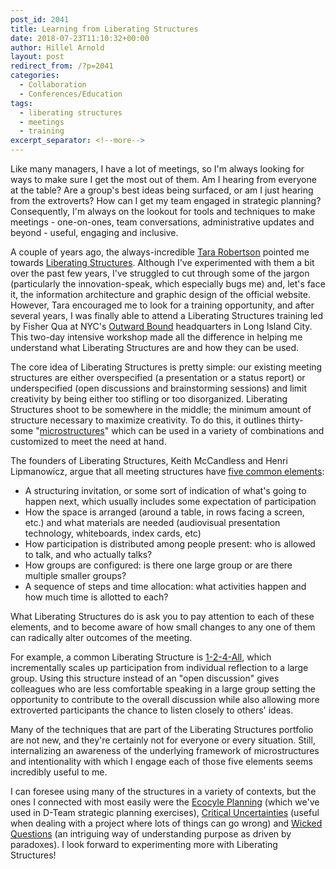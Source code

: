 ```yaml
---
post_id: 2041
title: Learning from Liberating Structures
date: 2018-07-23T11:10:32+00:00
author: Hillel Arnold
layout: post
redirect_from: /?p=2041
categories:
  - Collaboration
  - Conferences/Education
tags:
  - liberating structures
  - meetings
  - training
excerpt_separator: <!--more-->
---
```

Like many managers, I have a lot of meetings, so I'm always looking for ways to make sure I get the most out of them. Am I hearing from everyone at the table? Are a group's best ideas being surfaced, or am I just hearing from the extroverts? How can I get my team engaged in strategic planning? Consequently, I'm always on the lookout for tools and techniques to make meetings - one-on-ones, team conversations, administrative updates and beyond - useful, engaging and inclusive.

A couple of years ago, the always-incredible [Tara Robertson](http://tararobertson.ca/) pointed me towards [Liberating Structures](http://www.liberatingstructures.com/). Although I've experimented with them a bit over the past few years, I've struggled to cut through some of the jargon (particularly the innovation-speak, which especially bugs me) and, let's face it, the information architecture and graphic design of the official website. However, Tara encouraged me to look for a training opportunity, and after several years, I was finally able to attend a Liberating Structures training led by Fisher Qua at NYC's [Outward Bound](https://www.outwardbound.org/) headquarters in Long Island City. This two-day intensive workshop made all the difference in helping me understand what Liberating Structures are and how they can be used.<!--more-->

The core idea of Liberating Structures is pretty simple: our existing meeting structures are either overspecified (a presentation or a status report) or underspecified (open discussions and brainstorming sessions) and limit creativity by being either too stifling or too disorganized. Liberating Structures shoot to be somewhere in the middle; the minimum amount of structure necessary to maximize creativity. To do this, it outlines thirty-some "[microstructures](http://www.liberatingstructures.com/ls-menu/)" which can be used in a variety of combinations and customized to meet the need at hand.

The founders of Liberating Structures, Keith McCandless and Henri Lipmanowicz, argue that all meeting structures have [five common elements](http://www.liberatingstructures.com/design-elements/):

* A structuring invitation, or some sort of indication of what's going to happen next, which usually includes some expectation of participation
* How the space is arranged (around a table, in rows facing a screen, etc.) and what materials are needed (audiovisual presentation technology, whiteboards, index cards, etc)
* How participation is distributed among people present: who is allowed to talk, and who actually talks?
* How groups are configured: is there one large group or are there multiple smaller groups?
* A sequence of steps and time allocation: what activities happen and how much time is allotted to each?

What Liberating Structures do is ask you to pay attention to each of these elements, and to become aware of how small changes to any one of them can radically alter outcomes of the meeting.

For example, a common Liberating Structure is [1-2-4-All](http://www.liberatingstructures.com/1-1-2-4-all/), which incrementally scales up participation from individual reflection to a large group. Using this structure instead of an "open discussion" gives colleagues who are less comfortable speaking in a large group setting the opportunity to contribute to the overall discussion while also allowing more extroverted participants the chance to listen closely to others' ideas.

Many of the techniques that are part of the Liberating Structures portfolio are not new, and they're certainly not for everyone or every situation. Still, internalizing an awareness of the underlying framework of microstructures and intentionality with which I engage each of those five elements seems incredibly useful to me.

I can foresee using many of the structures in a variety of contexts, but the ones I connected with most easily were the [Ecocyle Planning](http://www.liberatingstructures.com/31-ecocycle-planning/) (which we've used in D-Team strategic planning exercises), [Critical Uncertainties](http://www.liberatingstructures.com/30-critical-uncertainties/) (useful when dealing with a project where lots of things can go wrong) and [Wicked Questions](http://www.liberatingstructures.com/4-wicked-questions/) (an intriguing way of understanding purpose as driven by paradoxes). I look forward to experimenting more with Liberating Structures!
